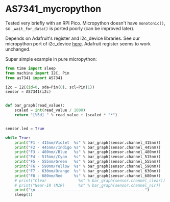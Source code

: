 # AS7341_mycropython

Tested very briefly with an RPI Pico. Micropython doesn't have `monotonic()`, so
`_wait_for_data()` is ported poorly (can be improved later).

Depends on Adafruit's register and i2c_device libraries. See our micropython port of
i2c_device [here](https://github.com/AHSPC/adafruit_i2c_device_micropython). Adafruit register seems to work unchanged.

Super simple example in pure micropython:
```python
from time import sleep
from machine import I2C, Pin
from as7341 import AS7341

i2c = I2C(id=0, sda=Pin(0), scl=Pin(1))
sensor = AS7341(i2c)


def bar_graph(read_value):
    scaled = int(read_value / 1000)
    return "[%5d] " % read_value + (scaled * "*")


sensor.led = True

while True:
    print("F1 - 415nm/Violet  %s" % bar_graph(sensor.channel_415nm))
    print("F2 - 445nm//Indigo %s" % bar_graph(sensor.channel_445nm))
    print("F3 - 480nm//Blue   %s" % bar_graph(sensor.channel_480nm))
    print("F4 - 515nm//Cyan   %s" % bar_graph(sensor.channel_515nm))
    print("F5 - 555nm/Green   %s" % bar_graph(sensor.channel_555nm))
    print("F6 - 590nm/Yellow  %s" % bar_graph(sensor.channel_590nm))
    print("F7 - 630nm/Orange  %s" % bar_graph(sensor.channel_630nm))
    print("F8 - 680nm/Red     %s" % bar_graph(sensor.channel_680nm))
    # print("Clear              %s" % bar_graph(sensor.channel_clear))
    # print("Near-IR (NIR)      %s" % bar_graph(sensor.channel_nir))
    print("\n------------------------------------------------")
    sleep(1)
```
